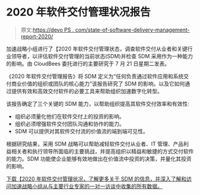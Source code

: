 # 2020 年软件交付管理状况报告

> 原文:[https://devo PS . com/state-of-software-delivery-management-report-2020/](https://devops.com/state-of-software-delivery-management-report-2020/)

加速战略小组进行了【2020 年软件交付管理状态，调查软件交付从业者和关键行业领导者，以评估软件交付管理的当前状态(SDM)并检查 SDM 采用作为一种能力的影响。由 CloudBees 委托进行的主要研究于 7 月 21 日星期二发表。

《2020 年软件交付管理报告》将 SDM 定义为“任何负责通过软件应用和系统交付商业价值的组织或团队的核心能力”该报告研究了 SDM 的影响，以及它如何通过提供有效和高效交付软件的必要工具来帮助组织加速数字化转型。

该报告确定了三个关键的 SDM 能力，以帮助组织提高其软件交付效率和有效性:

*   组织必须量化他们在软件交付上的投资的影响。
*   组织必须增强软件交付团队沟通和协作的能力。
*   SDM 可以提供对其软件交付流的价值流的端到端可见性。

根据研究结果，采用 SDM 战略可以帮助减轻软件交付从业者、IT 管理、产品利益相关者和执行领导所面临的主要挑战，并提高组织以精益和敏捷的方式交付软件的能力。SDM 功能使企业能够有效地做出在价值流中投资的决策，并量化其投资的影响。

[下载【2020 年软件交付管理状况，了解更多关于 SDM 的信息，并深入了解和访问加速战略小组从与主要行业专家的一对一访谈中收集的所有数据。](https://accelst.com/state-of-software-delivery-es-2020/)
